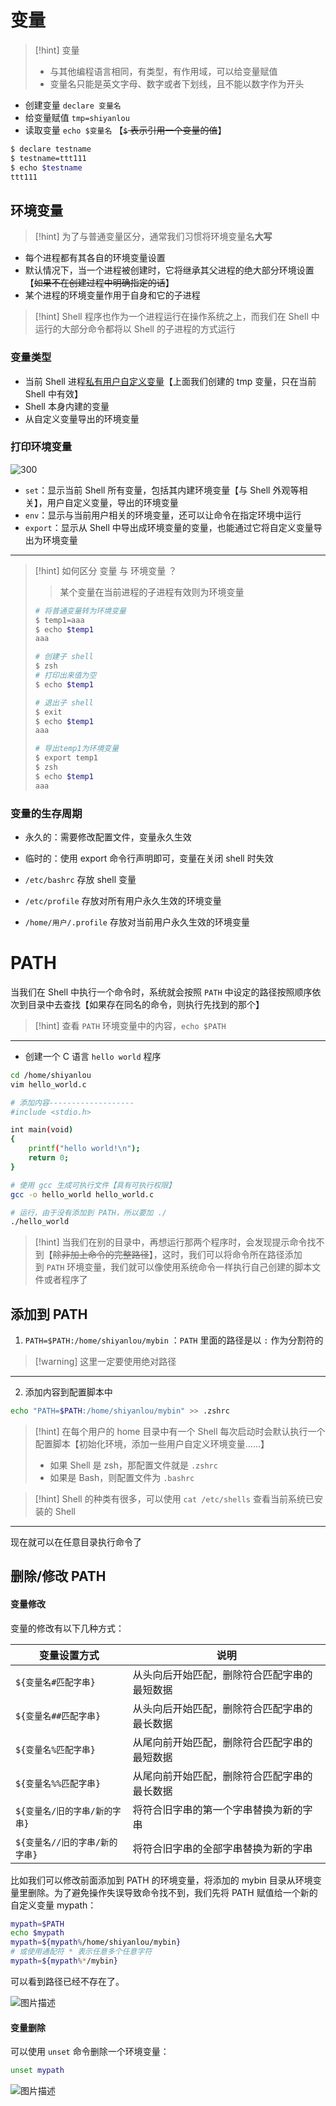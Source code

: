 # 变量
>[!hint] 变量
>- 与其他编程语言相同，有类型，有作用域，可以给变量赋值
>- 变量名只能是英文字母、数字或者下划线，且不能以数字作为开头

- 创建变量 `declare 变量名`
- 给变量赋值 `tmp=shiyanlou` 
- 读取变量 `echo $变量名` 【~~`$` 表示引用一个变量的值~~】

```bash
$ declare testname                             
$ testname=ttt111                                                       
$ echo $testname                                           
ttt111
```

## 环境变量
>[!hint] 为了与普通变量区分，通常我们习惯将环境变量名**大写**

- 每个进程都有其各自的环境变量设置
- 默认情况下，当一个进程被创建时，它将继承其父进程的绝大部分环境设置【~~如果不在创建过程中明确指定的话~~】
- 某个进程的环境变量作用于自身和它的子进程

>[!hint] Shell 程序也作为一个进程运行在操作系统之上，而我们在 Shell 中运行的大部分命令都将以 Shell 的子进程的方式运行

### 变量类型
- 当前 Shell 进程<u>私有用户自定义变量</u>【上面我们创建的 tmp 变量，只在当前 Shell 中有效】
- Shell 本身内建的变量
- 从自定义变量导出的环境变量


### 打印环境变量
![300](https://obsidian-1307744200.cos.ap-guangzhou.myqcloud.com/%E5%9B%BE%E7%89%87/202403271030969.png)

- `set`：显示当前 Shell 所有变量，包括其内建环境变量【与 Shell 外观等相关】，用户自定义变量，导出的环境变量
- `env`：显示与当前用户相关的环境变量，还可以让命令在指定环境中运行
- `export`：显示从 Shell 中导出成环境变量的变量，也能通过它将自定义变量导出为环境变量

---

>[!hint] 如何区分 变量 与 环境变量 ？
>>某个变量在当前进程的子进程有效则为环境变量
>
> ```bash
> # 将普通变量转为环境变量
> $ temp1=aaa                                                                       
> $ echo $temp1                                                                
> aaa
> 
> # 创建子 shell
> $ zsh             
> # 打印出来值为空
> $ echo $temp1                                                               
> 
> # 退出子 shell
> $ exit                                                                               
> $ echo $temp1                                                                 
> aaa
> 
> # 导出temp1为环境变量
> $ export temp1                                                                      
> $ zsh                                                                                     
> $ echo $temp1                                                                             
> aaa
> ```

### 变量的生存周期
- 永久的：需要修改配置文件，变量永久生效 
- 临时的：使用 export 命令行声明即可，变量在关闭 shell 时失效

- `/etc/bashrc` 存放 shell 变量
- `/etc/profile` 存放对所有用户永久生效的环境变量
- `/home/用户/.profile` 存放对当前用户永久生效的环境变量

# PATH
当我们在 Shell 中执行一个命令时，系统就会按照 `PATH` 中设定的路径按照顺序依次到目录中去查找【如果存在同名的命令，则执行先找到的那个】

>[!hint] 查看 `PATH` 环境变量中的内容，`echo $PATH`

---

- 创建一个 C 语言 `hello world` 程序
```bash
cd /home/shiyanlou
vim hello_world.c

# 添加内容-------------------
#include <stdio.h>

int main(void)
{
    printf("hello world!\n");
    return 0;
}

# 使用 gcc 生成可执行文件【具有可执行权限】
gcc -o hello_world hello_world.c

# 运行，由于没有添加到 PATH，所以要加 ./
./hello_world
```

>[!hint] 当我们在别的目录中，再想运行那两个程序时，会发现提示命令找不到【~~除非加上命令的完整路径~~】，这时，我们可以将命令所在路径添加到 `PATH` 环境变量，我们就可以像使用系统命令一样执行自己创建的脚本文件或者程序了

## 添加到 PATH
1. `PATH=$PATH:/home/shiyanlou/mybin` ：`PATH` 里面的路径是以 `:` 作为分割符的

>[!warning] 这里一定要使用绝对路径

---

2. 添加内容到配置脚本中
```bash
echo "PATH=$PATH:/home/shiyanlou/mybin" >> .zshrc
```

>[!hint] 在每个用户的 home 目录中有一个 Shell 每次启动时会默认执行一个配置脚本【初始化环境，添加一些用户自定义环境变量……】
> - 如果 Shell 是 zsh，那配置文件就是 `.zshrc`
> - 如果是 Bash，则配置文件为 `.bashrc`

>[!hint] Shell 的种类有很多，可以使用 `cat /etc/shells` 查看当前系统已安装的 Shell

---

现在就可以在任意目录执行命令了

## 删除/修改 PATH
#### 变量修改

变量的修改有以下几种方式：

|变量设置方式|说明|
|---|---|
|`${变量名#匹配字串}`|从头向后开始匹配，删除符合匹配字串的最短数据|
|`${变量名##匹配字串}`|从头向后开始匹配，删除符合匹配字串的最长数据|
|`${变量名%匹配字串}`|从尾向前开始匹配，删除符合匹配字串的最短数据|
|`${变量名%%匹配字串}`|从尾向前开始匹配，删除符合匹配字串的最长数据|
|`${变量名/旧的字串/新的字串}`|将符合旧字串的第一个字串替换为新的字串|
|`${变量名//旧的字串/新的字串}`|将符合旧字串的全部字串替换为新的字串|

比如我们可以修改前面添加到 PATH 的环境变量，将添加的 mybin 目录从环境变量里删除。为了避免操作失误导致命令找不到，我们先将 PATH 赋值给一个新的自定义变量 mypath：

```bash
mypath=$PATH
echo $mypath
mypath=${mypath%/home/shiyanlou/mybin}
# 或使用通配符 * 表示任意多个任意字符
mypath=${mypath%*/mybin}
```

可以看到路径已经不存在了。

![图片描述](https://doc.shiyanlou.com/courses/uid871732-20200303-1583224278229)

#### 变量删除

可以使用 `unset` 命令删除一个环境变量：

```bash
unset mypath
```

![图片描述](https://doc.shiyanlou.com/courses/uid871732-20200303-1583224422523)

































